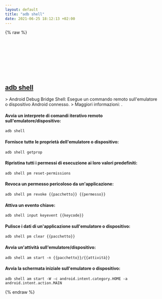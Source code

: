 ```yaml
---
layout: default
title: "adb shell"
date: 2021-06-25 18:12:13 +02:00
---
```

{% raw %}
<h2 id="adb-shell">
  <a href="/it/common/adb-shell.html">adb shell</a> <a href="#adb-shell"><svg class="icon">
    <use href="/assets/images/unicode_sprite.svg#link" />
  </svg></a>
</h2>
> Android Debug Bridge Shell: Esegue un commando remoto sull'emulatore o dispositivo Android connesso.
> Maggiori informazioni: <https://developer.android.com/studio/command-line/adb>.

#### Avvia un interprete di comandi iterativo remoto sull'emulatore/dispositivo:
```shell
adb shell
```
#### Fornisce tutte le proprietà dell'emulatore o dispositivo:
```shell
adb shell getprop
```
#### Ripristina tutti i permessi di esecuzione ai loro valori predefiniti:
```shell
adb shell pm reset-permissions
```
#### Revoca un permesso pericoloso da un'applicazione:
```shell
adb shell pm revoke {{pacchetto}} {{permesso}}
```
#### Attiva un evento chiave:
```shell
adb shell input keyevent {{keycode}}
```
#### Pulisce i dati di un'applicazione sull'emulatore o dispositivo:
```shell
adb shell pm clear {{pacchetto}}
```
#### Avvia un'attività sull'emulatore/dispositivo:
```shell
adb shell am start -n {{pacchetto}}/{{attività}}
```
#### Avvia la schermata iniziale sull'emulatore o dispositivo:
```shell
adb shell am start -W -c android.intent.category.HOME -a android.intent.action.MAIN
```
{% endraw %}